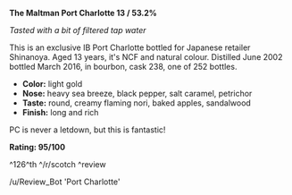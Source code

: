 **The Maltman Port Charlotte 13 / 53.2%**

*Tasted with a bit of filtered tap water*

This is an exclusive IB Port Charlotte bottled for Japanese retailer Shinanoya.  Aged 13 years, it's NCF and natural colour.  Distilled June 2002 bottled March 2016, in bourbon, cask 238, one of 252 bottles.

* **Color:** light gold
* **Nose:** heavy sea breeze, black pepper, salt caramel, petrichor
* **Taste:** round, creamy flaming nori, baked apples, sandalwood
* **Finish:** long and rich

PC is never a letdown, but this is fantastic!

**Rating: 95/100**

^126^th ^/r/scotch ^review

/u/Review_Bot 'Port Charlotte'